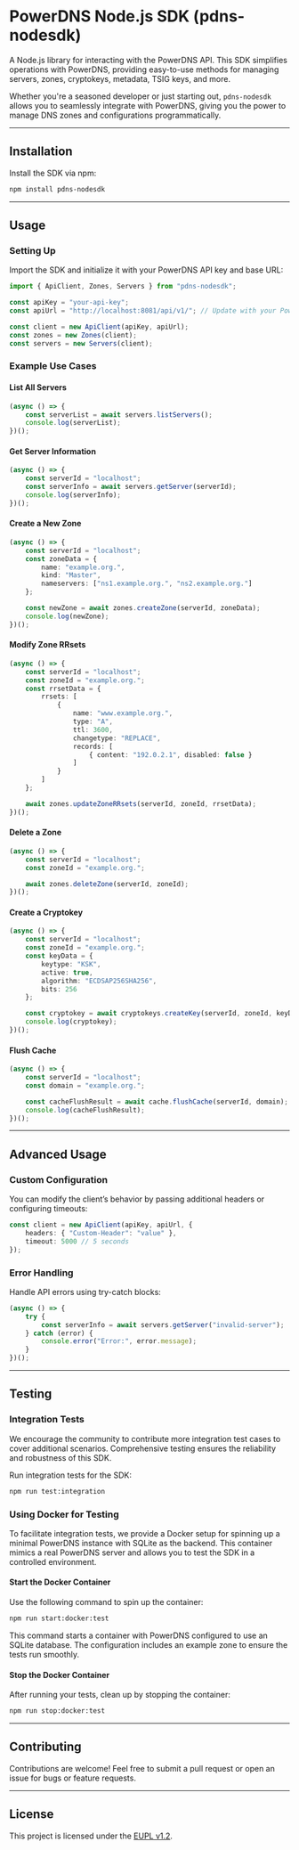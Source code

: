 # PowerDNS Node.js SDK (pdns-nodesdk)

A Node.js library for interacting with the PowerDNS API. This SDK simplifies operations with PowerDNS, 
providing easy-to-use methods for managing servers, zones, cryptokeys, metadata, TSIG keys, and more.

Whether you're a seasoned developer or just starting out, `pdns-nodesdk` allows you to seamlessly integrate with 
PowerDNS, giving you the power to manage DNS zones and configurations programmatically.

---

## Installation

Install the SDK via npm:

```bash
npm install pdns-nodesdk
```

---

## Usage

### Setting Up

Import the SDK and initialize it with your PowerDNS API key and base URL:

```typescript
import { ApiClient, Zones, Servers } from "pdns-nodesdk";

const apiKey = "your-api-key";
const apiUrl = "http://localhost:8081/api/v1/"; // Update with your PowerDNS API URL

const client = new ApiClient(apiKey, apiUrl);
const zones = new Zones(client);
const servers = new Servers(client);
```

### Example Use Cases

#### List All Servers

```typescript
(async () => {
    const serverList = await servers.listServers();
    console.log(serverList);
})();
```

#### Get Server Information

```typescript
(async () => {
    const serverId = "localhost";
    const serverInfo = await servers.getServer(serverId);
    console.log(serverInfo);
})();
```

#### Create a New Zone

```typescript
(async () => {
    const serverId = "localhost";
    const zoneData = {
        name: "example.org.",
        kind: "Master",
        nameservers: ["ns1.example.org.", "ns2.example.org."]
    };

    const newZone = await zones.createZone(serverId, zoneData);
    console.log(newZone);
})();
```

#### Modify Zone RRsets

```typescript
(async () => {
    const serverId = "localhost";
    const zoneId = "example.org.";
    const rrsetData = {
        rrsets: [
            {
                name: "www.example.org.",
                type: "A",
                ttl: 3600,
                changetype: "REPLACE",
                records: [
                    { content: "192.0.2.1", disabled: false }
                ]
            }
        ]
    };

    await zones.updateZoneRRsets(serverId, zoneId, rrsetData);
})();
```

#### Delete a Zone

```typescript
(async () => {
    const serverId = "localhost";
    const zoneId = "example.org.";

    await zones.deleteZone(serverId, zoneId);
})();
```

#### Create a Cryptokey

```typescript
(async () => {
    const serverId = "localhost";
    const zoneId = "example.org.";
    const keyData = {
        keytype: "KSK",
        active: true,
        algorithm: "ECDSAP256SHA256",
        bits: 256
    };

    const cryptokey = await cryptokeys.createKey(serverId, zoneId, keyData);
    console.log(cryptokey);
})();
```

#### Flush Cache

```typescript
(async () => {
    const serverId = "localhost";
    const domain = "example.org.";

    const cacheFlushResult = await cache.flushCache(serverId, domain);
    console.log(cacheFlushResult);
})();
```

---

## Advanced Usage

### Custom Configuration

You can modify the client’s behavior by passing additional headers or configuring timeouts:

```typescript
const client = new ApiClient(apiKey, apiUrl, {
    headers: { "Custom-Header": "value" },
    timeout: 5000 // 5 seconds
});
```

### Error Handling

Handle API errors using try-catch blocks:

```typescript
(async () => {
    try {
        const serverInfo = await servers.getServer("invalid-server");
    } catch (error) {
        console.error("Error:", error.message);
    }
})();
```

---

## Testing

### Integration Tests

We encourage the community to contribute more integration test cases to cover additional scenarios. Comprehensive testing ensures the reliability and robustness of this SDK.

Run integration tests for the SDK:

```bash
npm run test:integration
```

### Using Docker for Testing

To facilitate integration tests, we provide a Docker setup for spinning up a minimal PowerDNS instance with SQLite as the backend. This container mimics a real PowerDNS server and allows you to test the SDK in a controlled environment.

#### Start the Docker Container

Use the following command to spin up the container:

```bash
npm run start:docker:test
```

This command starts a container with PowerDNS configured to use an SQLite database. The configuration includes an example zone to ensure the tests run smoothly.

#### Stop the Docker Container

After running your tests, clean up by stopping the container:

```bash
npm run stop:docker:test
```

---

## Contributing

Contributions are welcome! Feel free to submit a pull request or open an issue for bugs or feature requests.

---

## License

This project is licensed under the [EUPL v1.2](https://joinup.ec.europa.eu/collection/eupl/eupl-text-eupl-12).
